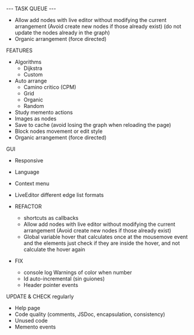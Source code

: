 
--- TASK QUEUE ---
- Allow add nodes with live editor without modifying the current arrangement (Avoid create new nodes if those already exist) (do not update the nodes already in the graph)
- Organic arrangement (force directed)

FEATURES
  - Algorithms 
    - Dijkstra
    - Custom
  - Auto arrange
    - Camino critico (CPM)
    - Grid
    - Organic
    - Random
  - Study memento actions
  - Images as nodes
  - Save to cache (avoid losing the graph when reloading the page)
  - Block nodes movement or edit style
  - Organic arrangement (force directed)

GUI
  - Responsive
  - Language
  - Context menu
  - LiveEditor different edge list formats


- REFACTOR 
  - shortcuts as callbacks
  - Allow add nodes with live editor without modifying the current arrangement (Avoid create new nodes if those already exist)
  - Global variable hover that calculates once at the mousemove event and the elements just check if they are inside the hover, and not calculate the hover again

- FIX
  - console log Warnings of color when number
  - Id auto-incremental (sin guiones)
  - Header pointer events

UPDATE & CHECK regularly
  - Help page
  - Code quality (comments, JSDoc, encapsulation, consistency)
  - Unused code
  - Memento events